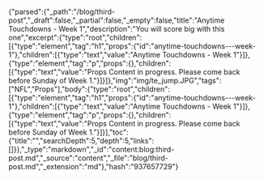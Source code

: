 {"parsed":{"_path":"/blog/third-post","_draft":false,"_partial":false,"_empty":false,"title":"Anytime Touchdowns - Week 1","description":"You will score big with this one","excerpt":{"type":"root","children":[{"type":"element","tag":"h1","props":{"id":"anytime-touchdowns---week-1"},"children":[{"type":"text","value":"Anytime Touchdowns - Week 1"}]},{"type":"element","tag":"p","props":{},"children":[{"type":"text","value":"Props Content in progress. Please come back before Sunday of Week 1."}]}]},"img":"img/te_jump.JPG","tags":["NFL","Props"],"body":{"type":"root","children":[{"type":"element","tag":"h1","props":{"id":"anytime-touchdowns---week-1"},"children":[{"type":"text","value":"Anytime Touchdowns - Week 1"}]},{"type":"element","tag":"p","props":{},"children":[{"type":"text","value":"Props Content in progress. Please come back before Sunday of Week 1."}]}],"toc":{"title":"","searchDepth":5,"depth":5,"links":[]}},"_type":"markdown","_id":"content:blog:third-post.md","_source":"content","_file":"blog/third-post.md","_extension":"md"},"hash":"937657729"}